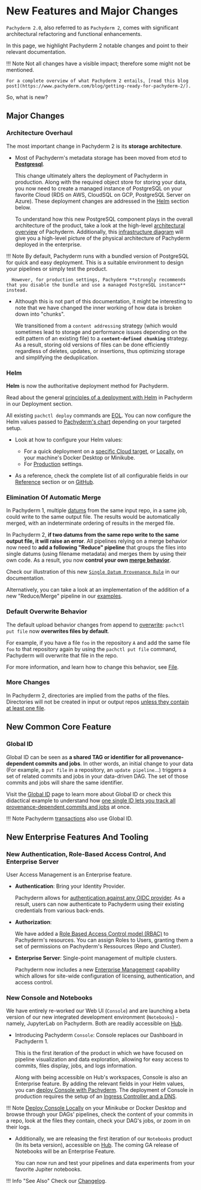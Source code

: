 # New Features and Major Changes

`Pachyderm 2.0`, also referred to as `Pachyderm 2`, comes with significant architectural refactoring and functional enhancements. 

In this page, we highlight Pachyderm 2 notable changes 
and point to their relevant documentation. 

!!! Note
    Not all changes have a visible impact; therefore some might not be mentioned.

    For a complete overview of what Pachyderm 2 entails, [read this blog post](https://www.pachyderm.com/blog/getting-ready-for-pachyderm-2/). 

 So, what is new?

## Major Changes

### Architecture Overhaul

The most important change in Pachyderm 2 is its **storage architecture**.

- Most of Pachyderm's metadata storage has been moved from etcd to [**Postgresql**](https://www.postgresql.org/docs/). 

    This change ultimately alters the deployment of Pachyderm in production. Along with the required object store for storing your data, you now need to create a managed instance of PostgreSQL on your favorite Cloud (RDS on AWS, CloudSQL on GCP, PostgreSQL Server on Azure). These deployment changes are addressed in the [Helm](./#helm) section below.

    To understand how this new PostgreSQL component plays in the overall architecture of the product, take a look at the high-level [architectural overview](../../deploy-manage/) of Pachyderm. Additionally, this [infrastructure diagram](../../deploy-manage/deploy/ingress/#deliver-external-traffic-to-pachyderm) will give you a high-level picture of the physical architecture of Pachyderm deployed in the enterprise.


!!! Note
      By default, Pachyderm runs with a bundled version of PostgreSQL for quick and easy deployment. This is a suitable environment to design your pipelines or simply test the product. 
      
      However, for production settings, Pachyderm **strongly recommends that you disable the bundle and use a managed PostgreSQL instance** instead. 
 

- Although this is not part of this documentation, it might be interesting to note that we have changed the inner working of how data is broken down into "chunks". 

    We transitioned from a `content addressing` strategy (which would sometimes lead to storage and performance issues depending on the edit pattern of an existing file) to a **`content-defined chunking`** strategy. As a result, storing old versions of files can be done efficiently regardless of deletes, updates, or insertions, thus optimizing storage and simplifying the deduplication. 


### Helm

**Helm** is now the authoritative deployment method for Pachyderm. 

Read about the general [principles of a deployment with Helm](../../deploy-manage/deploy/helm_install/) in Pachyderm in our Deployment section.

All existing `pachctl deploy` commands are [EOL](../../contributing/supported-releases/#end-of-life-eol). You can now configure the Helm values passed to [Pachyderm's chart](https://artifacthub.io/packages/helm/pachyderm/pachyderm) depending on your targeted setup.

- Look at how to configure your Helm values:

    - For a quick deployment on a [specific Cloud target](../../deploy-manage/deploy/quickstart/), or [Locally](../local_installation/), on your machine's Docker Desktop or Minikube.
    - For [Production](../../deploy-manage/deploy/) settings.

- As a reference, check the complete list of all configurable fields in our [Reference](../../reference/helm_values/) section or on [GitHub](https://github.com/pachyderm/pachyderm/blob/master/etc/helm/pachyderm/values.yaml).

### Elimination Of Automatic Merge
 
In Pachyderm 1, multiple [datums](../../concepts/pipeline-concepts/datum/) from the same input repo, in a same job, could write to the same output file. The results would be automatically merged, with an indeterminate ordering of results in the merged file. 

In Pachyderm 2, **if two datums from the same repo write to the same output file, it will raise an error**.   All pipelines relying on a merge behavior now  need to **add a following "Reduce" pipeline** that groups the files into single datums (using filename metadata) and merges them by using their own code. As a result, you now  **control your own [merge behavior](../../concepts/pipeline-concepts/datum/relationship-between-datums/#5-next-add-a-reduce-merge-pipeline)**.


Check our illustration of this new [`Single Datum Provenance Rule`](../../concepts/pipeline-concepts/datum/relationship-between-datums/#example-two-steps-mapreduce-pattern-and-single-datum-provenance-rule) in our documentation. 
 
Alternatively, you can take a look at an implementation of the addition of a new "Reduce/Merge" pipeline in our [examples](https://github.com/pachyderm/pachyderm/tree/master/examples/joins).
 
### Default Overwrite Behavior

The default upload behavior changes from append to [overwrite](../../concepts/data-concepts/file/#overwriting-files): `pachctl put file` now **overwrites files by default**. 

For example, if you
have a file `foo` in the repository `A`
and add the same file `foo` to that repository again by
using the `pachctl put file` command, Pachyderm will
overwrite that file in the repo. 

For more information, and learn how to change this behavior, see [File](../../concepts/data-concepts/file/).

### More Changes 

In Pachyderm 2, directories are implied from the paths of the files. Directories will not be created in input or output repos [unless they contain at least one file](../../concepts/data-concepts/file/#file).

## New Common Core Feature

### Global ID 

Global ID can be seen as **a shared TAG or identifier for all provenance-dependent commits and jobs**.
In other words, an initial change to your data (For example, a `put file` in a repository, an `update pipeline`...) triggers a set of related commits and jobs in your data-driven DAG. The set of those commits and jobs will share the same identifier.

Visit the [Global ID](../../concepts/advanced-concepts/globalID/) page to learn more about Global ID or check this didactical example to understand how [one single ID lets you track all provenance-dependent commits and jobs](https://github.com/pachyderm/pachyderm/tree/master/examples/globalID) at once.  

!!! Note
    Pachyderm [transactions](../../how-tos/advanced-data-operations/use-transactions-to-run-multiple-commands/#use-transactions) also use Global ID. 


## New Enterprise Features And Tooling

### New Authentication, Role-Based Access Control, And Enterprise Server
User Access Management is an Enterprise feature.

- **Authentication**: Bring your Identity Provider.

    Pachyderm allows for [authentication against any OIDC provider](../../enterprise/auth/authentication/idp-dex/). As a result, users can now authenticate to Pachyderm using their existing credentials from various back-ends.

- **Authorization**: 

    We have added a [Role Based Access Control model (RBAC)](../../enterprise/auth/authorization) to Pachyderm's resources. You can assign Roles to Users, granting them a set of permissions on Pachyderm's Ressources (Repo and Cluster).

- **Enterprise Server**: Single-point management of multiple clusters.

    Pachyderm now includes a new [Enterprise Management](../../enterprise/auth/enterprise-server/setup/) capability which allows for site-wide configuration of licensing, authentication, and access control.


### New Console and Notebooks

We have entirely re-worked our Web UI (`Console`) and are launching a beta version of our new integrated development environment (`Notebooks`) - namely, JupyterLab on Pachyderm. Both are readily accessible on [Hub](https://www.pachyderm.com/try-pachyderm-hub/). 

- Introducing Pachyderm `Console`: Console replaces our Dashboard in Pachyderm 1. 

     This is the first iteration of the product in which we have focused on pipeline visualization and data exploration, allowing for easy access to commits, files display, jobs, and logs information.

     Along with being accessible on Hub's workspaces, Console is also an Enterprise feature. By adding the relevant fields in your Helm values, you can [deploy Console with Pachyderm](../../deploy-manage/deploy/console/). The deployment of Console in production requires the setup of an [Ingress Controller and a DNS](../../deploy-manage/deploy/ingress/).

!!! Note
    [Deploy Console Locally](../../deploy-manage/deploy/console/#deploy-locally) on your Minikube or Docker Desktop and browse through your DAGs' pipelines, check the content of your commits in a repo, look at the files they contain, check your DAG's jobs, or zoom in on their logs.

- Additionally, we are releasing the first iteration of our `Notebooks` product (In its beta version), accessible on [Hub](https://www.pachyderm.com/try-pachyderm-hub/). The coming GA release of Notebooks will be an Enterprise Feature. 

     You can now run and test your pipelines and data experiments from your favorite Jupiter notebooks.


!!! Info "See Also"
    Check our [Changelog](https://github.com/pachyderm/pachyderm/blob/master/CHANGELOG.md).





